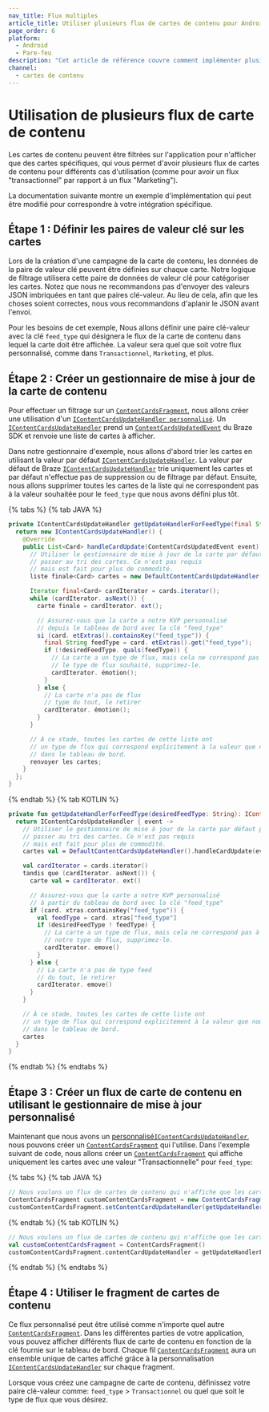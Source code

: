 ```yaml
---
nav_title: Flux multiples
article_title: Utiliser plusieurs flux de cartes de contenu pour Android/FireOS
page_order: 6
platform:
  - Android
  - Pare-feu
description: "Cet article de référence couvre comment implémenter plusieurs fils de cartes de contenu dans votre application Android."
channel:
  - cartes de contenu
---
```


# Utilisation de plusieurs flux de carte de contenu

Les cartes de contenu peuvent être filtrées sur l'application pour n'afficher que des cartes spécifiques, qui vous permet d'avoir plusieurs flux de cartes de contenu pour différents cas d'utilisation (comme pour avoir un flux "transactionnel" par rapport à un flux "Marketing").

La documentation suivante montre un exemple d'implémentation qui peut être modifié pour correspondre à votre intégration spécifique.

## Étape 1 : Définir les paires de valeur clé sur les cartes

Lors de la création d'une campagne de la carte de contenu, les données de la paire de valeur clé peuvent être définies sur chaque carte. Notre logique de filtrage utilisera cette paire de données de valeur clé pour catégoriser les cartes. Notez que nous ne recommandons pas d'envoyer des valeurs JSON imbriquées en tant que paires clé-valeur. Au lieu de cela, afin que les choses soient correctes, nous vous recommandons d'aplanir le JSON avant l'envoi.

Pour les besoins de cet exemple, Nous allons définir une paire clé-valeur avec la clé `feed_type` qui désignera le flux de la carte de contenu dans lequel la carte doit être affichée. La valeur sera quel que soit votre flux personnalisé, comme dans `Transactionnel`, `Marketing`, et plus.

## Étape 2 : Créer un gestionnaire de mise à jour de la carte de contenu

Pour effectuer un filtrage sur un [`ContentCardsFragment`][1], nous allons créer une utilisation d'un [`IContentCardsUpdateHandler personnalisé`][2]. Un [`IContentCardsUpdateHandler`][2] prend un [`ContentCardsUpdatedEvent`][3] du Braze SDK et renvoie une liste de cartes à afficher.

Dans notre gestionnaire d'exemple, nous allons d'abord trier les cartes en utilisant la valeur par défaut [`IContentCardsUpdateHandler`][2]. La valeur par défaut de Braze [`IContentCardsUpdateHandler`][2] trie uniquement les cartes et par défaut n'effectue pas de suppression ou de filtrage par défaut. Ensuite, nous allons supprimer toutes les cartes de la liste qui ne correspondent pas à la valeur souhaitée pour le `feed_type` que nous avons défini plus tôt.

{% tabs %}
{% tab JAVA %}

```java
private IContentCardsUpdateHandler getUpdateHandlerForFeedType(final String desiredFeedType) {
  return new IContentCardsUpdateHandler() {
    @Override
    public List<Card> handleCardUpdate(ContentCardsUpdatedEvent event) {
      // Utiliser le gestionnaire de mise à jour de la carte par défaut pour un premier
      // passer au tri des cartes. Ce n'est pas requis
      // mais est fait pour plus de commodité.
      liste finale<Card> cartes = new DefaultContentCardsUpdateHandler(). andleCardUpdate(event);

      Iterator final<Card> cardIterator = cards.iterator();
      while (cardIterator. asNext()) {
        carte finale = cardIterator. ext();

        // Assurez-vous que la carte a notre KVP personnalisé
        // depuis le tableau de bord avec la clé "feed_type"
        si (card. etExtras().containsKey("feed_type")) {
          final String feedType = card. etExtras().get("feed_type");
          if (!desiredFeedType. quals(feedType)) {
            // La carte a un type de flux, mais cela ne correspond pas à
            // le type de flux souhaité, supprimez-le.
            cardIterator. émotion();
          }
        } else {
          // La carte n'a pas de flux
          // type du tout, le retirer
          cardIterator. émotion();
        }
      }

      // À ce stade, toutes les cartes de cette liste ont
      // un type de flux qui correspond explicitement à la valeur que nous mettons
      // dans le tableau de bord.
      renvoyer les cartes;
    }
  };
}
```
{% endtab %}
{% tab KOTLIN %}

```kotlin
private fun getUpdateHandlerForFeedType(desiredFeedType: String): IContentCardsUpdateHandler {
  return IContentCardsUpdateHandler { event ->
    // Utiliser le gestionnaire de mise à jour de la carte par défaut pour un premier
    // passer au tri des cartes. Ce n'est pas requis
    // mais est fait pour plus de commodité.
    cartes val = DefaultContentCardsUpdateHandler().handleCardUpdate(event)

    val cardIterator = cards.iterator()
    tandis que (cardIterator. asNext()) {
      carte val = cardIterator. ext()

      // Assurez-vous que la carte a notre KVP personnalisé
      // à partir du tableau de bord avec la clé "feed_type"
      if (card. xtras.containsKey("feed_type")) {
        val feedType = card. xtras["feed_type"]
        if (desiredFeedType ! feedType) {
          // La carte a un type de flux, mais cela ne correspond pas à
          // notre type de flux, supprimez-le.
          cardIterator. emove()
        }
      } else {
        // La carte n'a pas de type feed
        // du tout, le retirer
        cardIterator. emove()
      }
    }

    // À ce stade, toutes les cartes de cette liste ont
    // un type de flux qui correspond explicitement à la valeur que nous mettons
    // dans le tableau de bord.
    cartes
  }
}
```
{% endtab %}
{% endtabs %}

## Étape 3 : Créer un flux de carte de contenu en utilisant le gestionnaire de mise à jour personnalisé

Maintenant que nous avons un [personnalisé`IContentCardsUpdateHandler`][2], nous pouvons créer un [`ContentCardsFragment`][1] qui l'utilise. Dans l'exemple suivant de code, nous allons créer un [`ContentCardsFragment`][1] qui affiche uniquement les cartes avec une valeur "Transactionnelle" pour `feed_type`:

{% tabs %}
{% tab JAVA %}

```java
// Nous voulons un flux de cartes de contenu qui n'affiche que les cartes "Transactional".
ContentCardsFragment customContentCardsFragment = new ContentCardsFragment();
customContentCardsFragment.setContentCardUpdateHandler(getUpdateHandlerForFeedType("Transactional"));
```
{% endtab %}
{% tab KOTLIN %}

```kotlin
// Nous voulons un flux de cartes de contenu qui n'affiche que les cartes "Transactional".
val customContentCardsFragment = ContentCardsFragment()
customContentCardsFragment.contentCardUpdateHandler = getUpdateHandlerForFeedType("Transactional")
```
{% endtab %}
{% endtabs %}

## Étape 4 : Utiliser le fragment de cartes de contenu

Ce flux personnalisé peut être utilisé comme n'importe quel autre [`ContentCardsFragment`][1]. Dans les différentes parties de votre application, vous pouvez afficher différents flux de carte de contenu en fonction de la clé fournie sur le tableau de bord. Chaque fil [`ContentCardsFragment`][1] aura un ensemble unique de cartes affiché grâce à la personnalisation [`IContentCardsUpdateHandler`][2] sur chaque fragment.

Lorsque vous créez une campagne de carte de contenu, définissez votre paire clé-valeur comme: `feed_type` > `Transactionnel` ou quel que soit le type de flux que vous désirez.

[1]: https://appboy.github.io/appboy-android-sdk/kdoc/braze-android-sdk/com.braze.ui.contentcards/-content-cards-fragment/index.html
[2]: https://appboy.github.io/appboy-android-sdk/kdoc/braze-android-sdk/com.braze.ui.contentcards.handlers/-i-content-cards-update-handler/index.html
[2]: https://appboy.github.io/appboy-android-sdk/kdoc/braze-android-sdk/com.braze.ui.contentcards.handlers/-i-content-cards-update-handler/index.html
[2]: https://appboy.github.io/appboy-android-sdk/kdoc/braze-android-sdk/com.braze.ui.contentcards.handlers/-i-content-cards-update-handler/index.html
[3]: https://appboy.github.io/appboy-android-sdk/kdoc/braze-android-sdk/com.braze.events/-content-cards-updated-event/index.html
